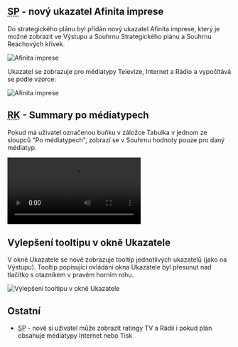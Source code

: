 ﻿---
categories: [fenix]
layout: fenix
---
## <abbr title="Strategický plán">SP</abbr> - nový ukazatel Afinita imprese
Do strategického plánu byl přidán nový ukazatel Afinita imprese, který je možné zobrazit ve Výstupu a Souhrnu Strategického plánu a Souhrnu Reachových křivek. 

![Afinita imprese]({{site.url}}/data/afinitaimprese.png "Afinita imprese")

Ukazatel se zobrazuje pro médiatypy Televize, Internet a Rádio a vypočítává se podle vzorce:

![Afinita imprese]({{site.url}}/data/afipresevzorecek.png "Afinita imprese")

## <abbr title="Reachové křivky">RK</abbr> - Summary po médiatypech
Pokud má uživatel označenou buňku v záložce Tabulka v jednom ze sloupců "Po médiatypech", zobrazí se v Souhrnu hodnoty pouze pro daný médiatyp.

<video src="{{site.url}}/data/pomediatypech.mp4" type="video/mp4" controls>Summary po médiatypech</video>

## Vylepšení tooltipu v okně Ukazatele
V okně Ukazatele se nově zobrazuje tooltip jednotlivých ukazatelů (jako na Výstupu). Tooltip popisující ovládání okna Ukazatele byl přesunut nad tlačítko s otazníkem v pravém horním rohu.

![Vylepšení tooltipu v okně Ukazatele]({{site.url}}/data/tooltipvukazatele.gif "Vylepšení tooltipu v okně Ukazatele")

## Ostatní
<ul><li><abbr title="Strategický plán">SP</abbr> - nově si uživatel může zobrazit ratingy TV a Rádií i pokud plán obsahuje médiatypy Internet nebo Tisk</li>
</ul>